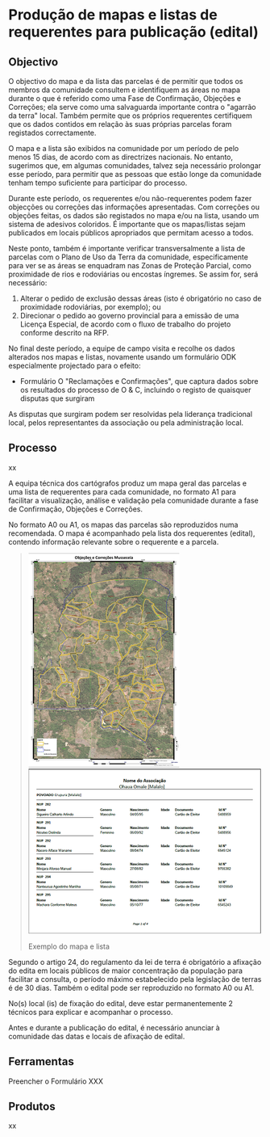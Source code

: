 # Produção de mapas e listas de requerentes para publicação \(edital\)

## Objectivo

O objectivo do mapa e da lista das parcelas é de permitir que todos os membros da comunidade consultem e identifiquem as áreas no mapa durante o que é referido como uma Fase de Confirmação, Objeções e Correções; ela serve como uma salvaguarda importante contra o "agarrão da terra" local. Também permite que os próprios requerentes certifiquem que os dados contidos em relação às suas próprias parcelas foram registados correctamente.

O mapa e a lista são exibidos na comunidade por um período de pelo menos 15 dias, de acordo com as directrizes nacionais. No entanto, sugerimos que, em algumas comunidades, talvez seja necessário prolongar esse período, para permitir que as pessoas que estão longe da comunidade tenham tempo suficiente para participar do processo.

Durante este período, os requerentes e/ou não-requerentes podem fazer objecções ou correções das informações apresentadas. Com correções ou objeções feitas, os dados são registados no mapa e/ou na lista, usando um sistema de adesivos coloridos. É importante que os mapas/listas sejam publicados em locais públicos apropriados que permitam acesso a todos.

Neste ponto, também é importante verificar transversalmente a lista de parcelas com o Plano de Uso da Terra da comunidade, especificamente para ver se as áreas se enquadram nas Zonas de Proteção Parcial, como proximidade de rios e rodoviárias ou encostas íngremes. Se assim for, será necessário:

1. Alterar o pedido de exclusão dessas áreas \(isto é obrigatório no caso de proximidade rodoviárias, por exemplo\); ou
2. Direcionar o pedido ao governo provincial para a emissão de uma Licença Especial, de acordo com o fluxo de trabalho do projeto conforme descrito na RFP.

No final deste período, a equipe de campo visita e recolhe os dados alterados nos mapas e listas, novamente usando um formulário ODK especialmente projectado para o efeito:

* Formulário O "Reclamações e Confirmações", que captura dados sobre os resultados do processo de O & C, incluindo o registo de quaisquer disputas que surgiram

As disputas que surgiram podem ser resolvidas pela liderança tradicional local, pelos representantes da associação ou pela administração local.

## Processo

xx

A equipa técnica dos cartógrafos produz um mapa geral das parcelas e uma lista de requerentes para cada comunidade, no formato A1 para facilitar a visualização, análise e validação pela comunidade durante a fase de Confirmação, Objeções e Correções.

No formato A0 ou A1, os mapas das parcelas são reproduzidos numa recomendada. O mapa é acompanhado pela lista dos requerentes \(edital\), contendo informação relevante sobre o requerente e a parcela.

> ![](/assets/occ.png)![](/assets/OCClist.PNG)
>
> Exemplo do mapa e lista

Segundo o artigo 24, do regulamento da lei de terra é obrigatório a afixação do edita em locais públicos de maior concentração da população para facilitar a consulta, o período máximo estabelecido pela legislação de terras é de 30 dias. Também o edital pode ser reproduzido no formato A0 ou A1.

No\(s\) local \(is\) de fixação do edital, deve estar permanentemente 2 técnicos para explicar e acompanhar o processo.

Antes e durante a publicação do edital, é necessário anunciar à comunidade das datas e locais de afixação de edital.

## Ferramentas

Preencher o Formulário XXX

## Produtos

xx

